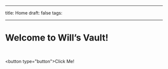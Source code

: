 
---
title: Home
draft: false
tags:

---
# Welcome to Will’s Vault!
</br>

<button type="button">Click Me!</button>